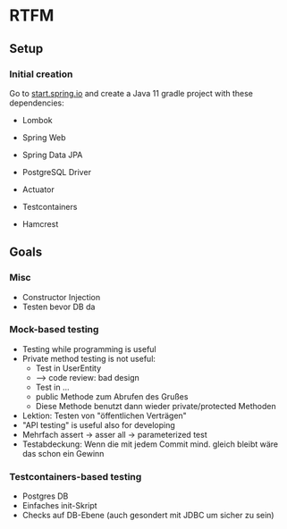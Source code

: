 # RTFM

## Setup

### Initial creation

Go to [start.spring.io](start.spring.io) and create a Java 11 gradle project with these dependencies:
* Lombok
* Spring Web 
* Spring Data JPA
* PostgreSQL Driver
* Actuator
* Testcontainers


* Hamcrest

## Goals

### Misc
* Constructor Injection
* Testen bevor DB da

### Mock-based testing
* Testing while programming is useful
* Private method testing is not useful:
  - Test in UserEntity 
  - --> code review: bad design
  - Test in ...
  - public Methode zum Abrufen des Grußes
  - Diese Methode benutzt dann wieder private/protected Methoden
* Lektion: Testen von "öffentlichen Verträgen" 
* "API testing" is useful also for developing
* Mehrfach assert -> asser all -> parameterized test
* Testabdeckung: Wenn die mit jedem Commit mind. gleich bleibt wäre das schon ein Gewinn

### Testcontainers-based testing
* Postgres DB
* Einfaches init-Skript
* Checks auf DB-Ebene (auch gesondert mit JDBC um sicher zu sein)
